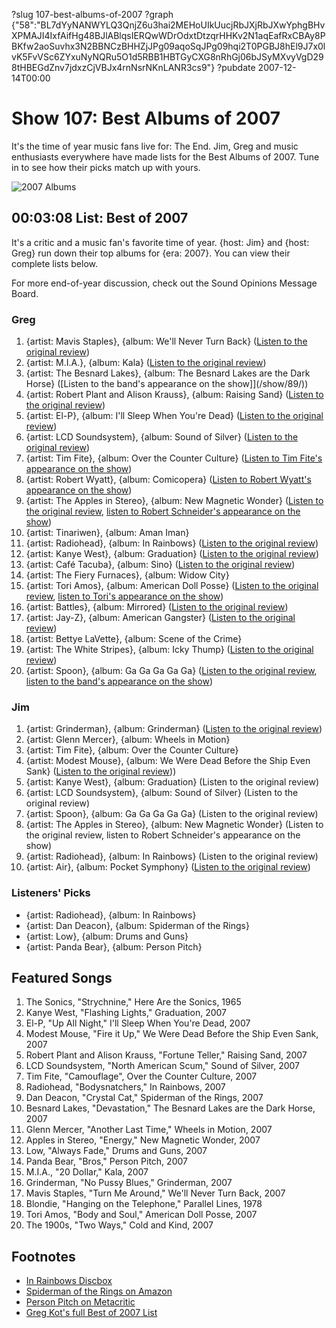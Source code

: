 ?slug 107-best-albums-of-2007
?graph {"58":"BL7dYyNANWYLQ3QnjZ6u3hai2MEHoUIkUucjRbJXjRbJXwYphgBHvXPMAJI4IxfAifHg48BJlABlqsIERQwWDrOdxtDtzqrHHKv2N1aqEafRxCBAy8PBKfw2aoSuvhx3N2BBNCzBHHZjJPg09aqoSqJPg09hqi2T0PGBJ8hEl9J7x0lvK5FvVSc6ZYxuNyNQRu5O1d5RBB1HBTGyCXG8nRhGj06bJSyMXvyVgD298tHBEGdZnv7jdxzCjVBJx4rnNsrNKnLANR3cs9"}
?pubdate 2007-12-14T00:00

# Show 107: Best Albums of 2007
It's the time of year music fans live for: The End. Jim, Greg and music enthusiasts everywhere have made lists for the Best Albums of 2007. Tune in to see how their picks match up with yours.

![2007 Albums](//static.soundopinions.org/images/2007/2007albums.JPG)

## 00:03:08 List: Best of 2007
It's a critic and a music fan's favorite time of year. {host: Jim} and {host: Greg} run down their top albums for {era: 2007}. You can view their complete lists below.

For more end-of-year discussion, check out the Sound Opinions Message Board.

### Greg

1. {artist: Mavis Staples}, {album: We'll Never Turn Back} ([Listen to the original review](/show/75/))
2. {artist: M.I.A.}, {album: Kala} ([Listen to the original review](/show/90/))
3. {artist: The Besnard Lakes}, {album: The Besnard Lakes are the Dark Horse} ([Listen to the band's appearance on the show]](/show/89/))
4. {artist: Robert Plant and Alison Krauss}, {album: Raising Sand} ([Listen to the original review](/show/100/))
5. {artist: El-P}, {album: I'll Sleep When You're Dead} ([Listen to the original review](/show/75/))
6. {artist: LCD Soundsystem}, {album: Sound of Silver} ([Listen to the original review](/show/68/))
7. {artist: Tim Fite}, {album: Over the Counter Culture} ([Listen to Tim Fite's appearance on the show](/show/65/))
8. {artist: Robert Wyatt}, {album: Comicopera} ([Listen to Robert Wyatt's appearance on the show](/show/100/))
9. {artist: The Apples in Stereo}, {album: New Magnetic Wonder} ([Listen to the original review](/show/70/), [listen to Robert Schneider's appearance on the show](/show/70/))
10. {artist: Tinariwen}, {album: Aman Iman}
11. {artist: Radiohead}, {album: In Rainbows} ([Listen to the original review](/show/99/))
12. {artist: Kanye West}, {album: Graduation} ([Listen to the original review](/show/93/))
13. {artist: Café Tacuba}, {album: Sino} ([Listen to the original review](/show/101/))
14. {artist: The Fiery Furnaces}, {album: Widow City}
15. {artist: Tori Amos}, {album: American Doll Posse} ([Listen to the original review](/show/76/), [listen to Tori's appearance on the show](/show/106/))
16. {artist: Battles}, {album: Mirrored} ([Listen to the original review](/show/75/))
17. {artist: Jay-Z}, {album: American Gangster} ([Listen to the original review](/show/102/))
18. {artist: Bettye LaVette}, {album: Scene of the Crime}
19. {artist: The White Stripes}, {album: Icky Thump} ([Listen to the original review](/show/82/))
20. {artist: Spoon}, {album: Ga Ga Ga Ga Ga} ([Listen to the original review](/show/84/), [listen to the band's appearance on the show](/show/102/))

### Jim

1. {artist: Grinderman}, {album: Grinderman} ([Listen to the original review](/show/87/))
2. {artist: Glenn Mercer}, {album: Wheels in Motion}
3. {artist: Tim Fite}, {album: Over the Counter Culture}
4. {artist: Modest Mouse}, {album: We Were Dead Before the Ship Even Sank} ([Listen to the original review](/show/68/)))
5. {artist: Kanye West}, {album: Graduation} (Listen to the original review)
6. {artist: LCD Soundsystem}, {album: Sound of Silver} (Listen to the original review)
7. {artist: Spoon}, {album: Ga Ga Ga Ga Ga} (Listen to the original review)
8. {artist: The Apples in Stereo}, {album: New Magnetic Wonder} (Listen to the original review, listen to Robert Schneider's appearance on the show)
9. {artist: Radiohead}, {album: In Rainbows} (Listen to the original review)
10. {artist: Air}, {album: Pocket Symphony} ([Listen to the original review](/show/68/))

### Listeners' Picks
- {artist: Radiohead}, {album: In Rainbows}
- {artist: Dan Deacon}, {album: Spiderman of the Rings}
- {artist: Low}, {album: Drums and Guns} 
- {artist: Panda Bear}, {album: Person Pitch}

## Featured Songs
1. The Sonics, "Strychnine," Here Are the Sonics, 1965
2. Kanye West, "Flashing Lights," Graduation, 2007
3. El-P, "Up All Night," I'll Sleep When You're Dead, 2007
4. Modest Mouse, "Fire it Up," We Were Dead Before the Ship Even Sank, 2007
5. Robert Plant and Alison Krauss, "Fortune Teller," Raising Sand, 2007
6. LCD Soundsystem, "North American Scum," Sound of Silver, 2007
7. Tim Fite, "Camouflage", Over the Counter Culture, 2007
8. Radiohead, "Bodysnatchers," In Rainbows, 2007
9. Dan Deacon, "Crystal Cat," Spiderman of the Rings, 2007
10. Besnard Lakes, "Devastation," The Besnard Lakes are the Dark Horse, 2007
11. Glenn Mercer, "Another Last Time," Wheels in Motion, 2007
12. Apples in Stereo, "Energy," New Magnetic Wonder, 2007
13. Low, "Always Fade," Drums and Guns, 2007
14. Panda Bear, "Bros," Person Pitch, 2007
15. M.I.A., "20 Dollar," Kala, 2007
16. Grinderman, "No Pussy Blues," Grinderman, 2007
17. Mavis Staples, "Turn Me Around," We'll Never Turn Back, 2007
18. Blondie, "Hanging on the Telephone," Parallel Lines, 1978
19. Tori Amos, "Body and Soul," American Doll Posse, 2007
20. The 1900s, "Two Ways," Cold and Kind, 2007

## Footnotes
- [In Rainbows Discbox](http://www.waste.uk.com/Store/waste-radiohead-dii-11-10023-discbox+audio.html%20)
- [Spiderman of the Rings on Amazon](http://www.amazon.com/Spiderman-Rings-Dan-Deacon/dp/B000OHZK5O)
- [Person Pitch on Metacritic](http://www.metacritic.com/music/artists/pandabear/personpitch)
- [Greg Kot's full Best of 2007 List](http://leisureblogs.chicagotribune.com/turn_it_up/2007/12/best-of-2007-20.html#more)
